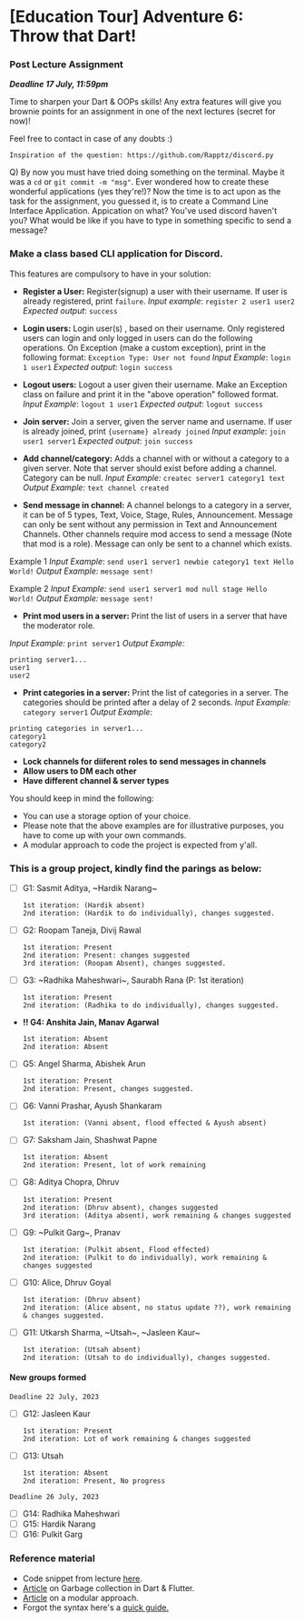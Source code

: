 # [Education Tour] Adventure 6: Throw that Dart!

### Post Lecture Assignment
**_Deadline 17 July, 11:59pm_**

Time to sharpen your Dart & OOPs skills! Any extra features will give you brownie points for an assignment in one of the next lectures (secret for now)!

Feel free to contact in case of any doubts :)

`Inspiration of the question: https://github.com/Rapptz/discord.py`

Q) By now you must have tried doing something on the terminal. Maybe it was a `cd` or `git commit -m "msg"`. Ever wondered how to create these wonderful applications (yes they're!)? Now the time is to act upon as the task for the assignment, you guessed it, is to create a Command Line Interface Application. Appication on what? You've used discord haven't you? What would be like if you have to type in something specific to send a message?

### Make a class based CLI application for Discord. 

This features are compulsory to have in your solution:

- **Register a User:**
Register(signup) a user with their username. If user is already registered, print `failure`.
_Input example_: `register 2 user1 user2`
_Expected output_: `success`

- **Login users:**
Login user(s) , based on their username. Only registered users can login and only logged in users can do the following operations. On Exception (make a custom exception), print in the following format:
`Exception Type: User not found`
_Input Example_: `login 1 user1`
_Expected output_: `login success`

- **Logout users:** 
Logout a user given their username. Make an Exception class on failure and print it in the "above operation" followed format.
_Input Example_: `logout 1 user1`
_Expected output_: `logout success`

- **Join server:**
Join a server, given the server name and username. If user is already joined, print `{username} already joined`
_Input example_: `join user1 server1`
_Expected output_: `join success`

-  **Add channel/category:**
Adds a channel with or without a category to a given server. Note that server should exist before adding a channel. Category can be null.
_Input Example:_ `createc server1 category1 text`
_Output Example:_ `text channel created`

- **Send message in channel:**
A channel belongs to a category in a server, it can be of 5 types, Text, Voice, Stage, Rules, Announcement. Message can only be sent without any permission in Text and Announcement Channels. Other channels require mod access to send a message (Note that mod is a role). Message can only be sent to a channel which exists. 

Example 1
_Input Example_: `send user1 server1 newbie category1 text Hello World!`
_Output Example:_ `message sent!`

Example 2
_Input Example:_ `send user1 server1 mod null stage Hello World!`
_Output Example:_ `message sent!`

- **Print mod users in a server:**
Print the list of users in a server that have the moderator role.

_Input Example:_ `print server1`
_Output Example:_ 
```
printing server1...
user1
user2
```
- **Print categories in a server:**
Print the list of categories in a server. The categories should be printed after a delay of 2 seconds.
_Input Example:_ `category server1`
_Output Example_:
```
printing categories in server1...
category1
category2
```

- **Lock channels for diiferent roles to send messages in channels**
- **Allow users to DM each other**
- **Have different channel & server types**

You should keep in mind the following:
- You can use a storage option of your choice. 
- Please note that the above examples are for illustrative purposes, you have to come up with your own commands.
- A modular approach to code the project is expected from y'all.  

### This is a group project, kindly find the parings as below:  

- [ ] G1: Sasmit Aditya, ~Hardik Narang~ 
      
      1st iteration: (Hardik absent)
      2nd iteration: (Hardik to do individually), changes suggested.
      

- [ ] G2: Roopam Taneja, Divij Rawal  
      
      1st iteration: Present  
      2nd iteration: Present: changes suggested  
      3rd iteration: (Roopam Absent), changes suggested.
      
- [ ] G3: ~Radhika Maheshwari~, Saurabh Rana (P: 1st iteration)  

      1st iteration: Present  
      2nd iteration: (Radhika to do individually), changes suggested.

- **!! G4: Anshita Jain, Manav Agarwal**
      
      1st iteration: Absent  
      2nd iteration: Absent

- [ ] G5: Angel Sharma, Abishek Arun 
      
      1st iteration: Present
      2nd iteration: Present, changes suggested.
      
- [ ] G6: Vanni Prashar, Ayush Shankaram 
      
      1st iteration: (Vanni absent, flood effected & Ayush absent)  
      
- [ ] G7: Saksham Jain, Shashwat Papne 
      
      1st iteration: Absent
      2nd iteration: Present, lot of work remaining
      
- [ ] G8: Aditya Chopra, Dhruv 
      
      1st iteration: Present
      2nd iteration: (Dhruv absent), changes suggested
      3rd iteration: (Aditya absent), work remaining & changes suggested
      
- [ ] G9: ~Pulkit Garg~, Pranav 
      
      1st iteration: (Pulkit absent, Flood effected)
      2nd iteration: (Pulkit to do individually), work remaining & changes suggested
      
- [ ] G10: Alice, Dhruv Goyal 
      
      1st iteration: (Dhruv absent)
      2nd iteration: (Alice absent, no status update ??), work remaining & changes suggested.
      
- [ ] G11: Utkarsh Sharma, ~Utsah~, ~Jasleen Kaur~ 
      
      1st iteration: (Utsah absent)
      2nd iteration: (Utsah to do individually), changes suggested.

#### New groups formed

`Deadline 22 July, 2023`
- [ ] G12: Jasleen Kaur  
      
      1st iteration: Present
      2nd iteration: Lot of work remaining & changes suggested
      
- [ ] G13: Utsah

      1st iteration: Absent
      2nd iteration: Present, No progress

`Deadline 26 July, 2023`
- [ ] G14: Radhika Maheshwari
- [ ] G15: Hardik Narang
- [ ] G16: Pulkit Garg

### Reference material
- Code snippet from lecture [here](https://gist.github.com/just-ary27/215b5a387ceef8e8d69273821f827c17).
- [Article](https://medium.com/flutter/flutter-dont-fear-the-garbage-collector-d69b3ff1ca30) on Garbage collection in Dart & Flutter.
- [Article](https://medium.com/flutter-community/mastering-flutter-modularization-in-several-ways-f5bced19101a) on a modular approach.
- Forgot the syntax here's a [quick guide.](https://dart.dev/guides/language/language-tour)